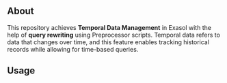 ## About

This repository achieves **Temporal Data Management** in Exasol with the help of **query rewriting** using Preprocessor scripts. Temporal data refers to data that changes over time, and this feature enables tracking historical records while allowing for time-based queries.

## Usage 

